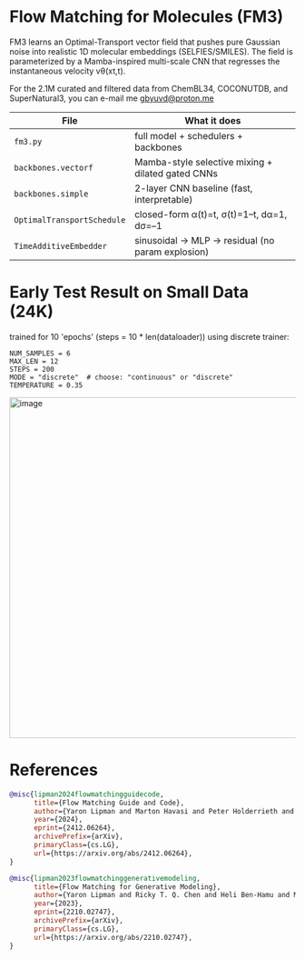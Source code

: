 # Flow Matching for Molecules (FM3)

FM3 learns an Optimal-Transport vector field that pushes pure Gaussian noise into realistic 1D molecular embeddings (SELFIES/SMILES).
The field is parameterized by a Mamba-inspired multi-scale CNN that regresses the instantaneous velocity vθ(xt,t).

For the 2.1M curated and filtered data from ChemBL34, COCONUTDB, and SuperNatural3, you can e-mail me gbyuvd@proton.me

| File                       | What it does                                      |
| -------------------------- | ------------------------------------------------- |
| `fm3.py`                   | full model + schedulers + backbones               |
| `backbones.vectorf`        | Mamba-style selective mixing + dilated gated CNNs |
| `backbones.simple`         | 2-layer CNN baseline (fast, interpretable)        |
| `OptimalTransportSchedule` | closed-form α(t)=t, σ(t)=1–t, dα=1, dσ=–1         |
| `TimeAdditiveEmbedder`     | sinusoidal → MLP → residual (no param explosion)  |

# Early Test Result on Small Data (24K)
trained for 10 'epochs' (steps = 10 * len(dataloader)) using discrete trainer:
```
NUM_SAMPLES = 6
MAX_LEN = 12
STEPS = 200
MODE = "discrete"  # choose: "continuous" or "discrete"
TEMPERATURE = 0.35
```

<img width="900" height="600" alt="image" src="https://github.com/user-attachments/assets/8d4f3261-41f2-4387-bcf3-9226ef96cde3" />

# References
```bibtex
@misc{lipman2024flowmatchingguidecode,
      title={Flow Matching Guide and Code}, 
      author={Yaron Lipman and Marton Havasi and Peter Holderrieth and Neta Shaul and Matt Le and Brian Karrer and Ricky T. Q. Chen and David Lopez-Paz and Heli Ben-Hamu and Itai Gat},
      year={2024},
      eprint={2412.06264},
      archivePrefix={arXiv},
      primaryClass={cs.LG},
      url={https://arxiv.org/abs/2412.06264}, 
}

```

```bibtex
@misc{lipman2023flowmatchinggenerativemodeling,
      title={Flow Matching for Generative Modeling}, 
      author={Yaron Lipman and Ricky T. Q. Chen and Heli Ben-Hamu and Maximilian Nickel and Matt Le},
      year={2023},
      eprint={2210.02747},
      archivePrefix={arXiv},
      primaryClass={cs.LG},
      url={https://arxiv.org/abs/2210.02747}, 
}
```

